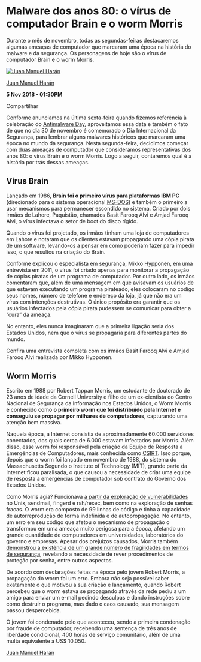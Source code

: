 # Malware dos anos 80: o vírus de computador Brain e o worm Morris

Durante o mês de novembro, todas as segundas-feiras destacaremos algumas ameaças de computador que marcaram uma época na história do malware e da segurança. Os personagens de hoje são o vírus de computador Brain e o worm Morris.

[![Juan Manuel Harán](https://www.welivesecurity.com/wp-content/uploads/2018/03/haran-juan-WLS-222x179.jpg)](https://www.welivesecurity.com/br/author/jmharan/)

[Juan Manuel Harán](https://www.welivesecurity.com/br/author/jmharan/)

**5 Nov 2018 - 01:30PM**

Compartilhar

Conforme anunciamos na última sexta-feira quando fizemos referência à celebração do [Antimalware Day](https://www.welivesecurity.com/br/2018/11/02/antimalware-day-evolucao-do-malware-ao-longo-do-tempo/), aproveitamos essa data e também o fato de que no dia 30 de novembro é comemorado o Dia Internacional da Segurança, para lembrar alguns malwares históricos que marcaram uma época no mundo da segurança. Nesta segunda-feira, decidimos começar com duas ameaças de computador que consideramos representativas dos anos 80: o vírus Brain e o worm Morris. Logo a seguir, contaremos qual é a história por trás dessas ameaças.

## **Vírus Brain**

Lançado em 1986, **Brain foi o primeiro vírus para plataformas IBM PC** (direcionado para o sistema operacional [MS-DOS](https://pt.wikipedia.org/wiki/MS-DOS)) e também o primeiro a usar mecanismos para permanecer escondido no sistema. Criado por dois irmãos de Lahore, Paquistão, chamados Basit Farooq Alvi e Amjad Farooq Alvi, o vírus infectava o setor de boot do disco rígido.

Quando o vírus foi projetado, os irmãos tinham uma loja de computadores em Lahore e notaram que os clientes estavam propagando uma cópia pirata de um software, levando-os a pensar em como poderiam fazer para impedir isso, o que resultou na criação do Brain.

Conforme explicou o especialista em segurança, Mikko Hypponen, em uma entrevista em 2011, o vírus foi criado apenas para monitorar a propagação de cópias piratas de um programa de computador. Por outro lado, os irmãos comentaram que, além de uma mensagem em que avisavam os usuários de que estavam executando um programa pirateado, eles colocaram no código seus nomes, número de telefone e endereço da loja, já que não era um vírus com intenções destrutivas. O único propósito era garantir que os usuários infectados pela cópia pirata pudessem se comunicar para obter a “cura” da ameaça.

No entanto, eles nunca imaginaram que a primeira ligação seria dos Estados Unidos, nem que o vírus se propagaria para diferentes partes do mundo.

Confira uma entrevista completa com os irmãos Basit Farooq Alvi e Amjad Farooq Alvi realizada por Mikko Hypponen.



## **Worm Morris**

Escrito em 1988 por Robert Tappan Morris, um estudante de doutorado de 23 anos de idade da Cornell University e filho de um ex-cientista do Centro Nacional de Segurança da Informação nos Estados Unidos, o Worm Morris é conhecido como **o primeiro worm que foi distribuído pela Internet e conseguiu se propagar por milhares de computadores**, capturando uma atenção bem massiva.

Naquela época, a Internet consistia de aproximadamente 60.000 servidores conectados, dos quais cerca de 6.000 estavam infectados por Morris. Além disso, esse worm foi responsável pela criação da Equipe de Resposta a Emergências de Computadores, mais conhecida como [CSIRT](https://pt.wikipedia.org/wiki/CSIRT). Isso porque, depois que o worm foi lançado em novembro de 1988, do sistema do Massachusetts Segundo o Institute of Technology (MIT), grande parte da Internet ficou paralisada, o que causou a necessidade de criar uma equipe de resposta a emergências de computador sob contrato do Governo dos Estados Unidos.

Como Morris agia? Funcionava [a partir da exploração de vulnerabilidades](https://www.ee.ryerson.ca/~elf/hack/iworm.html) no Unix, sendmail, fingerd e rsh/rexec, bem como na exploração de senhas fracas. O worm era composto de 99 linhas de código e tinha a capacidade de autorreprodução de forma indefinida e de autopropagação. No entanto, um erro em seu código que afetou o mecanismo de propagação o transformou em uma ameaça muito perigosa para a época, afetando um grande quantidade de computadores em universidades, laboratórios do governo e empresas. Apesar dos prejuízos causados, Morris também [demonstrou a existência de um grande número de fragilidades em termos de segurança](http://web.archive.org/web/20170815171706/https:/ntrs.nasa.gov/archive/nasa/casi.ntrs.nasa.gov/19900014594.pdf), revelando a necessidade de rever procedimentos de proteção por senha, entre outros aspectos.

De acordo com declarações feitas na época pelo jovem Robert Morris, a propagação do worm foi um erro. Embora não seja possível saber exatamente o que motivou a sua criação e lançamento, quando Robert percebeu que o worm estava se propagando através da rede pediu a um amigo para enviar um e-mail pedindo desculpas e dando instruções sobre como destruir o programa, mas dado o caos causado, sua mensagem passou despercebida.

O jovem foi condenado pelo que aconteceu, sendo a primeira condenação por fraude de computador, recebendo uma sentença de três anos de liberdade condicional, 400 horas de serviço comunitário, além de uma multa equivalente a US$ 10.050.

[Juan Manuel Harán](https://www.welivesecurity.com/br/author/jmharan/)